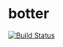 # botter
[![Build Status](https://travis-ci.org/davidvanlaatum/botter.svg?branch=master)](https://travis-ci.org/davidvanlaatum/botter)
